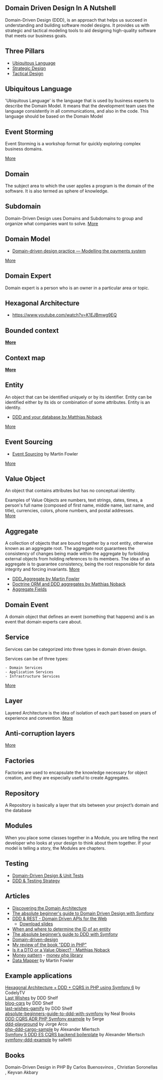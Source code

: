 ## Domain Driven Design In A Nutshell ###  
Domain-Driven Design (DDD), is an
approach that helps us succeed in understanding and building software model designs. It
provides us with strategic and tactical modeling tools to aid designing high-quality software
that meets our business goals.

## Three Pillars ###
- [Ubiquitous Language](docs/UbiquitousLanguage.md)
- [Strategic Design](docs/StrategicDesign.md)
- [Tactical Design](docs/TacticalDesign.md)


## Ubiquitous Language  
'Ubiquitous Language' is the language that is used by business experts to describe the Domain Model.
It means that the development team uses the language consistently in all communications, and also in the code.
This language should be based on the Domain Model


## Event Storming  
Event Storming is a workshop format for quickly exploring complex business domains.  

[More](docs/EventStorming.md)



## Domain
The subject area to which the user applies a program is the domain of the software.
It is also termed as sphere of knowledge.


## Subdomain 
Domain-Driven Design uses Domains and Subdomains to group and organize what companies want to solve.
[More](docs/Subdomain.md)


## Domain Model  

- [Domain-driven design practice — Modelling the payments system](https://medium.com/airwallex-engineering/domain-driven-design-practice-modeling-payments-system-f7bc5cf64bb3) 

[More](docs/DomainModel.md) 


## Domain Expert   
Domain expert is a person who is an owner in a particular area or topic.


## Hexagonal Architecture  
- https://www.youtube.com/watch?v=K1EJBmwg9EQ


## Bounded context  
**[More](docs/BoundedContext.md)**


## Context map  
**[More](docs/ContextMap.md)** 


## Entity  
An object that can be identified uniquely or by its identifier. Entity can be identified either by its ids or combination of some attributes. Entity is an identity.

- [DDD and your database by Matthias Noback](https://matthiasnoback.nl/2020/05/ddd-and-your-database)

[More](docs/Entity.md) 


## Event Sourcing  
- [Event Sourcing](https://martinfowler.com/eaaDev/EventSourcing.html) by Martin Fowler

[More](docs/EventSourcing.md)



## Value Object  
An object that contains attributes but has no conceptual identity.

Examples of Value Objects are numbers, text strings, dates, times, a person's full name
(composed of first name, middle name, last name, and title), currencies, colors, phone
numbers, and postal addresses.  
[More](docs/ValueObject.md)


## Aggregate  
A collection of objects that are bound together by a root entity, otherwise known as an aggregate root.
The aggregate root guarantees the consistency of changes being made within the aggregate by forbidding external objects from holding references to its members.
The idea of an aggregate is to guarantee consistency, being the root responsible for data integrity and forcing invariants.
[More](docs/Aggregate.md)

- [DDD_Aggregate by Martin Fowler](https://martinfowler.com/bliki/DDD_Aggregate.html)
- [Doctrine ORM and DDD aggregates by Matthias Noback](https://matthiasnoback.nl/2018/06/doctrine-orm-and-ddd-aggregates/)
- [Aggregate Fields](https://www.doctrine-project.org/projects/doctrine-orm/en/2.11/cookbook/aggregate-fields.html#aggregate-fields)


## Domain Event  
A domain object that defines an event (something that happens) and is an event that domain experts care about.


## Service  
Services can be categorized into three types in domain driven design.

Services can be of three types:  

    - Domain Services
    - Application Services
    - Infrastructure Services
[More](docs/Service.md)


## Layer  
Layered Architecture is the idea of isolation of each part based on years of experience and convention.
[More](docs/LayeredArchitecture.md)


## Anti-corruption layers  
[More](docs/AntiCorruptionLayer.md)


## Factories 
Factories are used to encapsulate the knowledge necessary for object creation, and they are especially useful to create Aggregates.


## Repository 
A Repository is basically a layer that sits between your project’s domain and the database



## Modules 
When you place some classes together in a Module, you are telling the next developer who looks at your design to think about them together.
If your model is telling a story, the Modules are chapters.



## Testing
- [Domain-Driven Design & Unit Tests](https://www.jamesmichaelhickey.com/ddd-unit-tests/)
- [DDD & Testing Strategy](http://www.taimila.com/blog/ddd-and-testing-strategy/)


## Articles  
- [Discovering the Domain Architecture](https://www.microsoftpressstore.com/articles/article.aspx?p=2248811)
- [The absolute beginner's guide to Domain Driven Design with Symfony](https://www.youtube.com/watch?v=pfMGgd_NDPc)
- [DDD & REST - Domain Driven APIs for the Web  ](https://www.youtube.com/watch?v=1RgXgZcj5nM)
  - [Download slides](http://gotocon.com/berlin-2015/presentation/DDD%20&%20REST%20-%20Domain%20Driven%20APIs%20for%20the%20Web)
- [When and where to determine the ID of an entity](https://matthiasnoback.nl/2018/05/when-and-where-to-determine-the-id-of-an-entity/)
- [The absolute beginner’s guide to DDD with Symfony](https://speakerdeck.com/nealio82/the-absolute-beginners-guide-to-ddd-with-symfony)
- [Domain-driven-design](https://vaadin.com/blog/tag/domain-driven-design)
- [My review of the book "DDD in PHP"](https://www.linkedin.com/pulse/my-review-book-ddd-php-roman-dykyi)
- [Is it a DTO or a Value Object? - Matthias Noback](https://matthiasnoback.nl/2022/09/is-it-a-dto-or-a-value-object/)
- [Money pattern](https://martinfowler.com/eaaCatalog/money.html) - [money php library](https://github.com/moneyphp/money)
- [Data Mapper](https://www.martinfowler.com/eaaCatalog/dataMapper.html) by Martin Fowler



## Example applications  
[Hexagonal Architecture + DDD + CQRS in PHP using Symfony 6](https://github.com/CodelyTV/php-ddd-example) by CodelyTV  
[Last Wishes](https://github.com/dddshelf/last-wishes) by DDD Shelf  
[blog-cqrs](https://github.com/dddshelf/blog-cqrs) by DDD Shelf  
[last-wishes-gamify](https://github.com/dddshelf/last-wishes-gamify) by DDD Shelf  
[absolute-beginners-guide-to-ddd-with-symfony](https://github.com/nealio82/absolute-beginners-guide-to-ddd-with-symfony) by Neal Brooks  
[DDD CQRS ADR PHP Symfony example](https://github.com/ferrius/ddd-cqrs-example) by Serge  
[ddd-playground](https://github.com/jorge07/ddd-playground) by Jorge Arco  
[php-ddd-cargo-sample](https://github.com/codeliner/php-ddd-cargo-sample) by Alexander Miertsch  
[Symfony 5 DDD ES CQRS backend boilerplate](https://github.com/jorge07/symfony-5-es-cqrs-boilerplate) by Alexander Miertsch  
[symfony-ddd-example](https://github.com/salletti/symfony-ddd-example) by salletti


## Books  
Domain-Driven Design in PHP By Carlos Buenosvinos , Christian Soronellas , Keyvan Akbary
